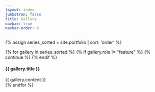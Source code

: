 ```yaml
---
layout: index
jumbotron: false
title: Gallery
navbar: true
navbar-order: 0
---
```


{% assign series_sorted = site.portfolio | sort: 'order' %}

{% for gallery in series_sorted %}
  {% if gallery.role != "feature" %}
    {% continue %}
  {% endif %}

<div class="film index">
  <h4>{{ gallery.title }}</h4>
  {{ gallery.content }}
</div>
{% endfor %}